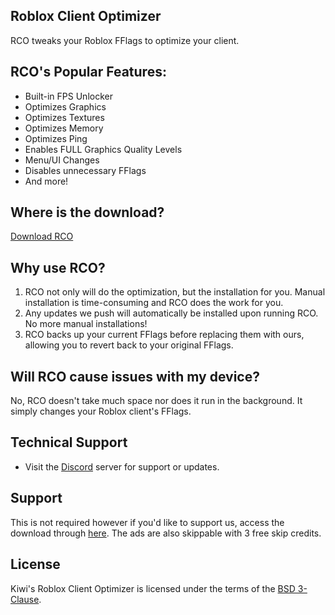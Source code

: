 ## Roblox Client Optimizer
  RCO tweaks your Roblox FFlags to optimize your client.

## RCO's Popular Features:
- Built-in FPS Unlocker
- Optimizes Graphics
- Optimizes Textures
- Optimizes Memory
- Optimizes Ping
- Enables FULL Graphics Quality Levels
- Menu/UI Changes
- Disables unnecessary FFlags
- And more!

## Where is the download?
  [Download RCO](https://github.com/o5u3/Roblox-Client-Optimizer/releases)

## Why use RCO?
  1. RCO not only will do the optimization, but the installation for you. Manual installation is time-consuming and RCO does the work for you.
  2. Any updates we push will automatically be installed upon running RCO. No more manual installations!
  3. RCO backs up your current FFlags before replacing them with ours, allowing you to revert back to your original FFlags.

## Will RCO cause issues with my device?
  No, RCO doesn't take much space nor does it run in the background. It simply changes your Roblox client's FFlags.

## Technical Support
- Visit the [Discord](https://discord.gg/CZUfHYHtZr) server for support or updates.

## Support
  This is not required however if you'd like to support us, access the download through [here](https://link-target.net/77867/rco-download). The ads are also skippable with 3 free skip credits.


## License
Kiwi's Roblox Client Optimizer is licensed under the terms of the [BSD 3-Clause](LICENSE.md).
